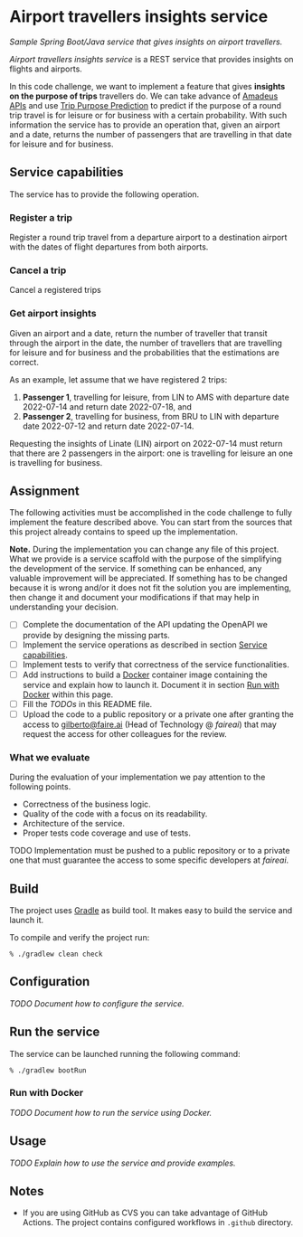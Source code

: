 # Airport travellers insights service

*Sample Spring Boot/Java service that gives insights on airport travellers.*

*Airport travellers insights service* is a REST service that provides insights
on flights and airports.

In this code challenge, we want to implement a feature that gives **insights on
the purpose of trips** travellers do.
We can take advance of [Amadeus APIs](https://developers.amadeus.com/) and use
[Trip Purpose Prediction](https://developers.amadeus.com/self-service/category/trip/api-doc/trip-purpose-prediction/api-reference)
to predict if the purpose of a round trip travel is for leisure or for business
with a certain probability.
With such information the service has to provide an operation that, given an
airport and a date, returns the number of passengers that are travelling in that
date for leisure and for business.

## Service capabilities

The service has to provide the following operation. 

### Register a trip

Register a round trip travel from a departure airport to a destination airport
with the dates of flight departures from both airports. 

### Cancel a trip

Cancel a registered trips

### Get airport insights

Given an airport and a date, return the number of traveller that transit through
the airport in the date, the number of travellers that are travelling for
leisure and for business and the probabilities that the estimations are correct.

As an example, let assume that we have registered 2 trips:

1. **Passenger 1**, travelling for leisure, from LIN to AMS with departure date
   2022-07-14 and return date 2022-07-18, and
2. **Passenger 2**, travelling for business, from BRU to LIN with departure date
   2022-07-12 and return date 2022-07-14.

Requesting the insights of Linate (LIN) airport on 2022-07-14 must return that
there are 2 passengers in the airport: one is travelling for leisure an one is
travelling for business.

## Assignment

The following activities must be accomplished in the code challenge to fully
implement the feature described above.
You can start from the sources that this project already contains to speed up
the implementation.

**Note.** During the implementation you can change any file of this project.
What we provide is a service scaffold with the purpose of the simplifying the
development of the service.
If something can be enhanced, any valuable improvement will be appreciated.
If something has to be changed because it is wrong and/or it does not fit the
solution you are implementing, then change it and document your modifications if
that may help in understanding your decision.

- [ ] Complete the documentation of the API updating the OpenAPI we provide by
      designing the missing parts.
- [ ] Implement the service operations as described in section
      [Service capabilities](#service-capabilities).
- [ ] Implement tests to verify that correctness of the service functionalities.
- [ ] Add instructions to build a [Docker](https://www.docker.com/) container
      image containing the service and explain how to launch it.
      Document it in section [Run with Docker](#run-with-docker) within this
      page.
- [ ] Fill the *TODOs* in this README file.
- [ ] Upload the code to a public repository or a private one after granting the
      access to [gilberto@faire.ai](mailto:gilberto@faire.ai) (Head of
      Technology @ *faireai*) that may request the access for other colleagues
      for the review.

### What we evaluate

During the evaluation of your implementation we pay attention to the following
points.

- Correctness of the business logic.
- Quality of the code with a focus on its readability.
- Architecture of the service.
- Proper tests code coverage and use of tests.

TODO Implementation must be pushed to a public repository or to a private one
that must guarantee the access to some specific developers at *faireai*.

## Build

The project uses [Gradle](https://gradle.org/) as build tool.
It makes easy to build the service and launch it.

To compile and verify the project run:

```shell
% ./gradlew clean check
```

## Configuration

*TODO Document how to configure the service.*

## Run the service

The service can be launched running the following command:

```shell
% ./gradlew bootRun
```

### Run with Docker

*TODO Document how to run the service using Docker.*

## Usage

*TODO Explain how to use the service and provide examples.*

## Notes

- If you are using GitHub as CVS you can take advantage of GitHub Actions.
  The project contains configured workflows in `.github` directory. 
